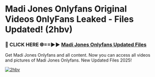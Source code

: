 # Madi Jones Onlyfans Original Videos 0nlyFans Leaked - Files Updated! (2hbv)

<h3>🔴 CLICK HERE 🌐==►► <a href="https://tinyurl.com/2jnfzry5" rel="nofollow">Madi Jones Onlyfans Updated Files</a></h3>

Get Madi Jones Onlyfans and all content. Now you can access all videos and pictures of Madi Jones Onlyfans. New Updated Files 2025!

[![2hbv](https://i.imgur.com/GyGTBgg.gif)](https://tinyurl.com/2jnfzry5)

